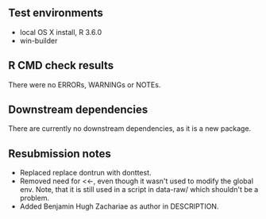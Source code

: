 ## Test environments
* local OS X install, R 3.6.0  
* win-builder

## R CMD check results  
There were no ERRORs, WARNINGs or NOTEs.  

## Downstream dependencies
There are currently no downstream dependencies, as it is a new package.

## Resubmission notes
* Replaced replace dontrun with donttest.  
* Removed need for <<-, even though it wasn't used to modify the global env. Note, that 
it is still used in a script in data-raw/ which shouldn't be a problem.
* Added Benjamin Hugh Zachariae as author in DESCRIPTION.

